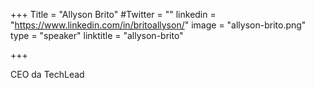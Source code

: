 +++
Title = "Allyson Brito"
#Twitter = ""
linkedin = "https://www.linkedin.com/in/britoallyson/"
image = "allyson-brito.png"
type = "speaker"
linktitle = "allyson-brito"

+++

CEO da TechLead